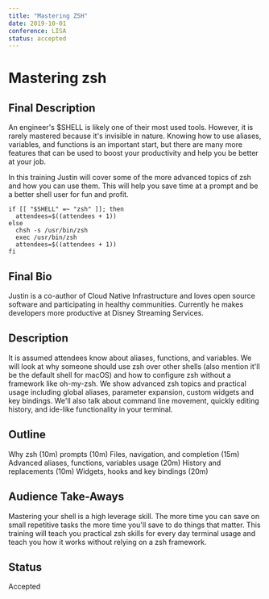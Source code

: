 ```yaml
---
title: "Mastering ZSH"
date: 2019-10-01
conference: LISA
status: accepted
---
```

# Mastering zsh

## Final Description

An engineer's $SHELL is likely one of their most used tools. However, it is rarely mastered because it's invisible in nature. Knowing how to use aliases, variables, and functions is an important start, but there are many more features that can be used to boost your productivity and help you be better at your job.

In this training Justin will cover some of the more advanced topics of zsh and how you can use them. This will help you save time at a prompt and be a better shell user for fun and profit.

```
if [[ "$SHELL" =~ "zsh" ]]; then
  attendees=$((attendees + 1))
else
  chsh -s /usr/bin/zsh
  exec /usr/bin/zsh
  attendees=$((attendees + 1))
fi
```

## Final Bio

Justin is a co-author of Cloud Native Infrastructure and loves open source software and participating in healthy communities. Currently he makes developers more productive at Disney Streaming Services.

## Description

It is assumed attendees know about aliases, functions, and variables. We will look at why someone should use zsh over other shells (also mention it'll be the default shell for macOS) and how to configure zsh without a framework like oh-my-zsh. We show advanced zsh topics and practical usage including global aliases, parameter expansion, custom widgets and key bindings. We'll also talk about command line movement, quickly editing history, and ide-like functionality in your terminal.

## Outline

Why zsh (10m)
prompts (10m)
Files, navigation, and completion (15m)
Advanced aliases, functions, variables usage (20m)
History and replacements (10m)
Widgets, hooks and key bindings (20m)

## Audience Take-Aways

Mastering your shell is a high leverage skill. The more time you can save on small repetitive tasks the more time you'll save to do things that matter. This training will teach you practical zsh skills for every day terminal usage and teach you how it works without relying on a zsh framework.

## Status
Accepted